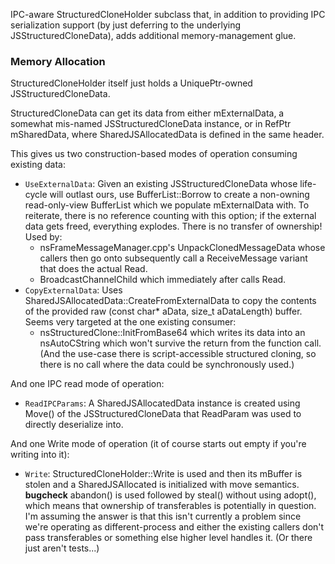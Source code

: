 IPC-aware StructuredCloneHolder subclass that, in addition to providing IPC
serialization support (by just deferring to the underlying
JSStructuredCloneData), adds additional memory-management glue.

### Memory Allocation ###

StructuredCloneHolder itself just holds a UniquePtr-owned JSStructuredCloneData.

StructuredCloneData can get its data from either mExternalData, a somewhat
mis-named JSStructuredCloneData instance, or in RefPtr<SharedJSAllocatedData>
mSharedData, where SharedJSAllocatedData is defined in the same header.

This gives us two construction-based modes of operation consuming existing data:
- `UseExternalData`: Given an existing JSStructuredCloneData whose life-cycle
  will outlast ours, use BufferList::Borrow to create a non-owning
  read-only-view BufferList which we populate mExternalData with.  To reiterate,
  there is no reference counting with this option; if the external data gets
  freed, everything explodes.  There is no transfer of ownership!  Used by:
  - nsFrameMessageManager.cpp's UnpackClonedMessageData whose callers then go
    onto subsequently call a ReceiveMessage variant that does the actual Read.
  - BroadcastChannelChild which immediately after calls Read.
- `CopyExternalData`: Uses SharedJSAllocatedData::CreateFromExternalData to
  copy the contents of the provided raw (const char* aData, size_t aDataLength)
  buffer.  Seems very targeted at the one existing consumer:
  - nsStructuredClone::InitFromBase64 which writes its data into an
    nsAutoCString which won't survive the return from the function call.  (And
    the use-case there is script-accessible structured cloning, so there is no
    call where the data could be synchronously used.)

And one IPC read mode of operation:
- `ReadIPCParams`: A SharedJSAllocatedData instance is created using Move() of
  the JSStructuredCloneData that ReadParam was used to directly deserialize
  into.

And one Write mode of operation (it of course starts out empty if you're writing
into it):
- `Write`: StructuredCloneHolder::Write is used and then its mBuffer is stolen
  and a SharedJSAllocated is initialized with move semantics.
  **bugcheck** abandon() is used followed by steal() without using adopt(),
  which means that ownership of transferables is potentially in question.  I'm
  assuming the answer is that this isn't currently a problem since we're
  operating as different-process and either the existing callers don't pass
  transferables or something else higher level handles it.  (Or there just
  aren't tests...)
